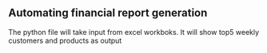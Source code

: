 ## Automating financial report generation
The python file will take input from excel workboks.
It will show top5 weekly customers and products as output
